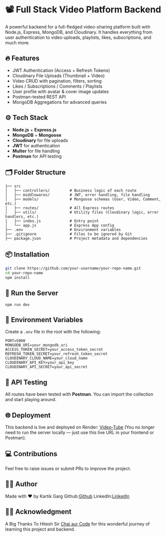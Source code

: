 # 📽️ Full Stack Video Platform Backend

A powerful backend for a full-fledged video-sharing platform built with Node.js, Express, MongoDB, and Cloudinary. It handles everything from user authentication to video uploads, playlists, likes, subscriptions, and much more.

## 🔥 Features

- JWT Authentication (Access + Refresh Tokens)
- Cloudinary File Uploads (Thumbnail + Video)
- Video CRUD with pagination, filters, sorting
- Likes / Subscriptions / Comments / Playlists
- User profile with avatar & cover image updates
- Postman-tested REST API
- MongoDB Aggregations for advanced queries

## ⚙️ Tech Stack

- **Node.js** + **Express.js**
- **MongoDB** + **Mongoose**
- **Cloudinary** for file uploads
- **JWT** for authentication
- **Multer** for file handling
- **Postman** for API testing

## 🗂️ Folder Structure

```
├── src
│   ├── controllers/         # Business logic of each route
│   ├── middlewares/         # JWT, error handling, file handling
│   ├── models/              # Mongoose schemas (User, Video, Comment, etc.)
│   ├── routes/              # All Express routes
│   ├── utils/               # Utility files (Cloudinary logic, error handlers, etc.)
│   ├── index.js             # Entry point
│   └── app.js               # Express App config
├── .env                     # Environment variables
├── .gitignore               # Files to be ignored by Git
├── package.json             # Project metadata and dependencies
```

## 📦 Installation

```bash
git clone https://github.com/your-username/your-repo-name.git
cd your-repo-name
npm install
```

## 🧪 Run the Server

```
npm run dev
```

## 🔐 Environment Variables

Create a `.env` file in the root with the following:

```env
PORT=5000
MONGODB_URI=your_mongodb_uri
ACCESS_TOKEN_SECRET=your_access_token_secret
REFRESH_TOKEN_SECRET=your_refresh_token_secret
CLOUDINARY_CLOUD_NAME=your_cloud_name
CLOUDINARY_API_KEY=your_api_key
CLOUDINARY_API_SECRET=your_api_secret
```

## 📮 API Testing

All routes have been tested with **Postman**. You can import the collection and start playing around.

## 🌐 Deployment

This backend is live and deployed on Render:
[Video-Tube](https://video-tube-fmq4.onrender.com)
(You no longer need to run the server locally — just use this live URL in your frontend or Postman).


## 💻 Contributions

Feel free to raise issues or submit PRs to improve the project.

## 🧑‍💻 Author

Made with ❤️ by Kartik Garg
Github:[Github](https://github.com/kartik0905)
LinkedIn:[LinkedIn](https://www.linkedin.com/in/kartik-garg-23a995282?utm_source=share&utm_campaign=share_via&utm_content=profile&utm_medium=android_app)

## 🙏🏻 Acknowledgment

A Big Thanks To Hitesh Sir [Chai aur Code](https://www.youtube.com/@chaiaurcode) for this wonderful journey of learning this project and backend.

